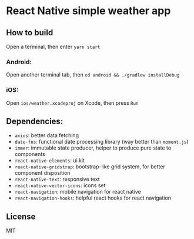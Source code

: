 # React Native simple weather app

## How to build

Open a terminal, then enter `yarn start`

### Android:

Open another terminal tab, then `cd android && ./gradlew installDebug`

### iOS:

Open `ios/weather.xcodeproj` on Xcode, then press `Run`

## Dependencies:

- `axios`: better data fetching
- `date-fns`: functional date processing library (way better than `moment.js`)
- `immer`: immutable state producer, helper to produce pure state to components
- `react-native-elements`: ui kit
- `react-native-gridstrap`: bootstrap-like grid system, for better component disposition
- `react-native-text`: responsive text
- `react-native-vector-icons`: icons set
- `react-navigation`: mobile navigation for react native
- `react-navigation-hooks`: helpful react hooks for react navigation

## License

MIT

